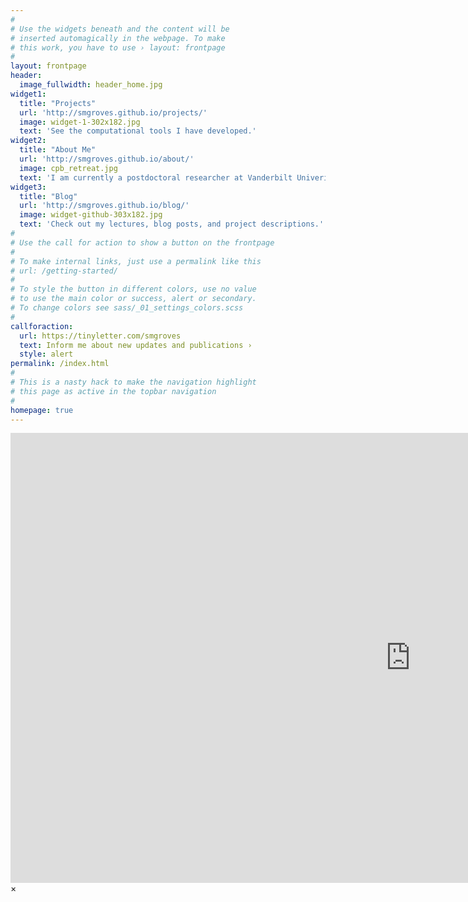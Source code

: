 ```yaml
---
#
# Use the widgets beneath and the content will be
# inserted automagically in the webpage. To make
# this work, you have to use › layout: frontpage
#
layout: frontpage
header:
  image_fullwidth: header_home.jpg
widget1:
  title: "Projects"
  url: 'http://smgroves.github.io/projects/'
  image: widget-1-302x182.jpg
  text: 'See the computational tools I have developed.'
widget2:
  title: "About Me"
  url: 'http://smgroves.github.io/about/'
  image: cpb_retreat.jpg
  text: 'I am currently a postdoctoral researcher at Vanderbilt Univeristy in the lab of Vito Quaranta, M.D.'
widget3:
  title: "Blog"
  url: 'http://smgroves.github.io/blog/'
  image: widget-github-303x182.jpg
  text: 'Check out my lectures, blog posts, and project descriptions.'
#
# Use the call for action to show a button on the frontpage
#
# To make internal links, just use a permalink like this
# url: /getting-started/
#
# To style the button in different colors, use no value
# to use the main color or success, alert or secondary.
# To change colors see sass/_01_settings_colors.scss
#
callforaction:
  url: https://tinyletter.com/smgroves
  text: Inform me about new updates and publications ›
  style: alert
permalink: /index.html
#
# This is a nasty hack to make the navigation highlight
# this page as active in the topbar navigation
#
homepage: true
---
```


<div id="videoModal" class="reveal-modal large" data-reveal="">
  <div class="flex-video widescreen vimeo" style="display: block;">
    <iframe width="1280" height="720" src="https://www.youtube.com/embed/3b5zCFSmVvU" frameborder="0" allowfullscreen></iframe>
  </div>
  <a class="close-reveal-modal">&#215;</a>
</div>
